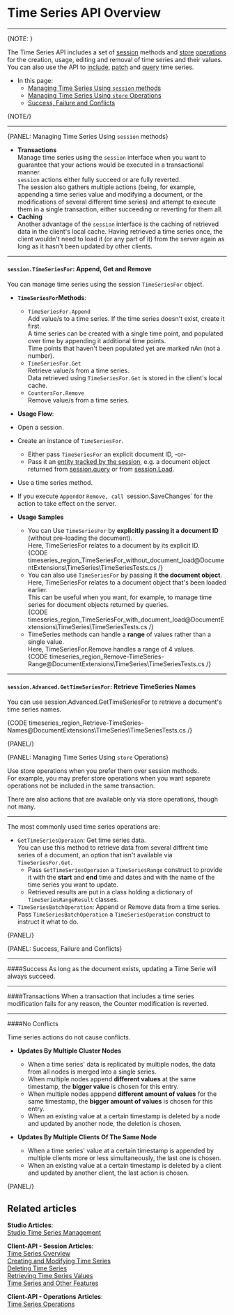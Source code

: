 ﻿# Time Series API Overview
---

{NOTE: }

The Time Series API includes a set of [session](../../../client-api/session/what-is-a-session-and-how-does-it-work) 
methods and [store](../../../client-api/what-is-a-document-store) 
[operations](../../../client-api/operations/what-are-operations) 
for the creation, usage, editing and removal of time series and their values.  
You can also use the API to [include](../../../client-api/session/loading-entities#load-with-includes), 
[patch](../../../client-api/operations/patching/set-based#patching-how-to-perform-set-based-operations-on-documents) 
and [query](../../../client-api/session/querying/how-to-query) 
time series.  

* In this page:  
  * [Managing Time Series Using `session` methods](../../../document-extensions/timeseries/client-api/api-overview#managing-time-series-using-session-methods)  
  * [Managing Time Series Using `store` Operations](../../../document-extensions/timeseries/client-api/api-overview#managing-time-series-using-store-operations)  
  * [Success, Failure and Conflicts](../../../document-extensions/timeseries/client-api/api-overview#success,-failure-and-conflicts)  

{NOTE/}

---

{PANEL: Managing Time Series Using `session` methods}

* **Transactions**  
  Manage time series using the `session` interface when you want to guarantee 
  that your actions would be executed in a transactional manner.  
  `session` actions either fully succeed or are fully reverted.  
  The session also gathers multiple actions (being, for example, 
  appending a time series value and modifying a document, or the 
  modifications of several different time series) and attempt to 
  execute them in a single transaction, either succeeding or reverting 
  for them all.  
* **Caching**  
  Another advantage of the `session` interface is the caching of 
  retrieved data in the client's local cache. Having retrieved a time series 
  once, the client wouldn't need to load it (or any part of it) from 
  the server again as long as it hasn't been updated by other clients.  

---

#### `session.TimeSeriesFor`: Append, Get and Remove 

You can manage time series using the session `TimeSeriesFor` object.  

* **`TimeSeriesFor`Methods**:  
  * `TimeSeriesFor.Append`  
     Add value/s to a time series. If the time series doesn't exist, create it first.  
     A time series can be created with a single time point, and 
     populated over time by appending it additional time points.  
     Time points that haven't been populated yet are marked nAn (not a number).  
  * `TimeSeriesFor.Get`  
    Retrieve value/s from a time series.  
    Data retrieved using `TimeSeriesFor.Get` is stored in the client's 
    local cache.  
  * `CountersFor.Remove`  
    Remove value/s from a time series.  

*  **Usage Flow**:  
  * Open a session.  
  * Create an instance of `TimeSeriesFor`.  
      * Either pass `TimeSeriesFor` an explicit document ID, -or-  
      * Pass it an [entity tracked by the session](../../../client-api/session/loading-entities), e.g. a document object returned from [session.query](../../../client-api/session/querying/how-to-query) or from [session.Load](../../../client-api/session/loading-entities#load).  
  * Use a time series method.  
  * If you execute `Append`or `Remove, call `session.SaveChanges` 
    for the action to take effect on the server.  

* **Usage Samples**  
  * You can Use `TimeSeriesFor` by **explicitly passing it a document ID** (without pre-loading the document).  
    Here, TimeSeriesFor relates to a document by its explicit ID.  
      {CODE timeseries_region_TimeSeriesFor_without_document_load@DocumentExtensions\TimeSeries\TimeSeriesTests.cs /}  
  * You can also use `TimeSeriesFor` by passing it **the document object**.  
    Here, TimeSeriesFor relates to a document object that's been loaded earlier.  
    This can be useful when you want, for example, to manage time series 
    for document objects returned by queries.  
      {CODE timeseries_region_TimeSeriesFor_with_document_load@DocumentExtensions\TimeSeries\TimeSeriesTests.cs /}  
  * TimeSeries methods can handle a **range** of values rather than a single value.  
    Here, TimeSeriesFor.Remove handles a range of 4 values.  
      {CODE timeseries_region_Remove-TimeSeries-Range@DocumentExtensions\TimeSeries\TimeSeriesTests.cs /}  

---

#### `session.Advanced.GetTimeSeriesFor`: Retrieve TimeSeries Names

You can use session.Advanced.GetTimeSeriesFor to retrieve a document's time series names.  

{CODE timeseries_region_Retrieve-TimeSeries-Names@DocumentExtensions\TimeSeries\TimeSeriesTests.cs /}  

{PANEL/}

{PANEL: Managing Time Series Using `store` Operations}

Use store operations when you prefer them over session methods.  
For example, you may prefer store operations when you want separete 
operations not be included in the same transaction.  

There are also actions that are available only via store operations, 
though not many.  

---

The most commonly used time series operations are:  

* `GetTimeSeriesOperaion`: Get time series data.  
  You can use this method to retrieve data from several diffrent time series 
  of a document,  an option that isn't available via `TimeSeriesFor.Get`.  
   * Pass `GetTimeSeriesOperaion` a `TimeSeriesRange` construct to provide 
     it with the **start** and **end** time and dates and with the name of 
     the time series you want to update.  
   * Retrieved results are put in a class holding a dictionary of 
  `  TimeSeriesRangeResult` classes.  
* `TimeSeriesBatchOperation`: Append or Remove data from a time series.  
  Pass `TimeSeriesBatchOperation` a `TimeSeriesOperation` construct to 
  instruct it what to do.  

{PANEL/}

{PANEL: Success, Failure and Conflicts}

---

####Success
As long as the document exists, updating a Time Serie will always succeed.  

---

####Transactions
When a transaction that includes a time series modification fails for any 
reason, the Counter modification is reverted.  

---

####No Conflicts

Time series actions do not cause conflicts.  

* **Updates By Multiple Cluster Nodes**  
   * When a time series' data is replicated by multiple nodes, the data 
     from all nodes is merged into a single series.  
   * When multiple nodes append **different values** at the same timestamp, 
     the **bigger value** is chosen for this entry.  
   * When multiple nodes apppend **different amount of values** for the same 
     timestamp, the **bigger amount of values** is chosen for this entry.  
   * When an existing value at a certain timestamp is deleted by a node 
     and updated by another node, the deletion is chosen.  

* **Updates By Multiple Clients Of The Same Node**  
   * When a time series' value at a certain timestamp is appended by 
     multiple clients more or less simultaneously, the last one is chosen.  
   * When an existing value at a certain timestamp is deleted by a client 
     and updated by another client, the last action is chosen.  

{PANEL/}

## Related articles
**Studio Articles**:  
[Studio Time Series Management]()  

**Client-API - Session Articles**:  
[Time Series Overview]()  
[Creating and Modifying Time Series]()  
[Deleting Time Series]()  
[Retrieving Time Series Values]()  
[Time Series and Other Features]()  

**Client-API - Operations Articles**:  
[Time Series Operations]()  
